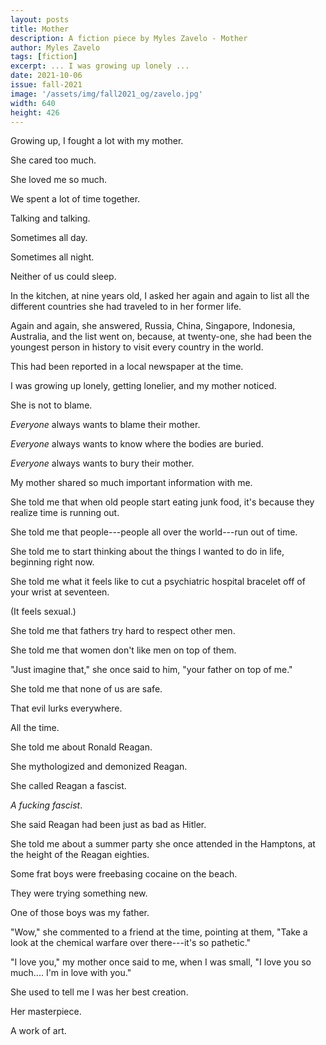 ```yaml
---
layout: posts
title: Mother
description: A fiction piece by Myles Zavelo - Mother
author: Myles Zavelo
tags: [fiction]
excerpt: ... I was growing up lonely ...
date: 2021-10-06
issue: fall-2021
image: '/assets/img/fall2021_og/zavelo.jpg'
width: 640
height: 426
---
```


Growing up, I fought a lot with my mother.

She cared too much.

She loved me so much.

We spent a lot of time together.

Talking and talking.

Sometimes all day.

Sometimes all night.

Neither of us could sleep.

In the kitchen, at nine years old, I asked her again and again to list
all the different countries she had traveled to in her former life.

Again and again, she answered, Russia, China, Singapore, Indonesia,
Australia, and the list went on, because, at twenty-one, she had been
the youngest person in history to visit every country in the world.

This had been reported in a local newspaper at the time.

I was growing up lonely, getting lonelier, and my mother noticed.

She is not to blame.

*Everyone* always wants to blame their mother.

*Everyone* always wants to know where the bodies are buried.

*Everyone* always wants to bury their mother.

My mother shared so much important information with me.

She told me that when old people start eating junk food, it's because
they realize time is running out.

She told me that people---people all over the world---run out of time.

She told me to start thinking about the things I wanted to do in life,
beginning right now.

She told me what it feels like to cut a psychiatric hospital bracelet
off of your wrist at seventeen.

(It feels sexual.)

She told me that fathers try hard to respect other men.

She told me that women don\'t like men on top of them.

"Just imagine that," she once said to him, "your father on top of me."

She told me that none of us are safe.

That evil lurks everywhere.

All the time.

She told me about Ronald Reagan.

She mythologized and demonized Reagan.

She called Reagan a fascist.

*A fucking fascist*.

She said Reagan had been just as bad as Hitler.

She told me about a summer party she once attended in the Hamptons, at
the height of the Reagan eighties.

Some frat boys were freebasing cocaine on the beach.

They were trying something new.

One of those boys was my father.

"Wow," she commented to a friend at the time, pointing at them, "Take a
look at the chemical warfare over there---it's so pathetic."

"I love you," my mother once said to me, when I was small, "I love you
so much.... I'm in love with you."

She used to tell me I was her best creation.

Her masterpiece.

A work of art.
